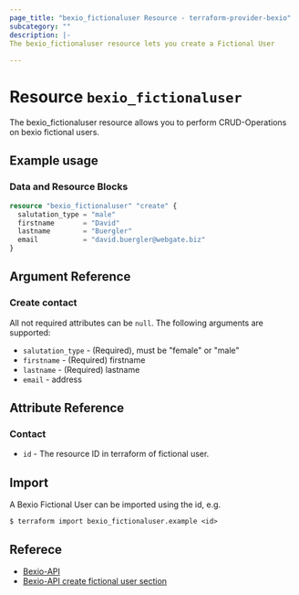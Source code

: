 ```yaml
---
page_title: "bexio_fictionaluser Resource - terraform-provider-bexio"
subcategory: ""
description: |-
The bexio_fictionaluser resource lets you create a Fictional User
  
---
```


# Resource `bexio_fictionaluser`
The bexio_fictionaluser resource allows you to perform CRUD-Operations on bexio fictional users.

## Example usage
### Data and Resource Blocks


```terraform
resource "bexio_fictionaluser" "create" {
  salutation_type = "male"
  firstname       = "David"
  lastname        = "Buergler"
  email           = "david.buergler@webgate.biz"
}

```

## Argument Reference
### Create contact
All not required attributes can be `null`.
The following arguments are supported:
* `salutation_type` - (Required), must be "female" or "male"
* `firstname` - (Required) firstname 
* `lastname` - (Required) lastname 
* `email` - address 



## Attribute Reference
### Contact
* `id` -  The resource ID in terraform of fictional user.

## Import

A Bexio Fictional User can be imported using the id, e.g.

```
$ terraform import bexio_fictionaluser.example <id>
```

## Referece
* [Bexio-API](https://docs.bexio.com/)
* [Bexio-API create fictional user section](https://docs.bexio.com/#tag/User-Management/operation/v3CreateFictionalUser)


